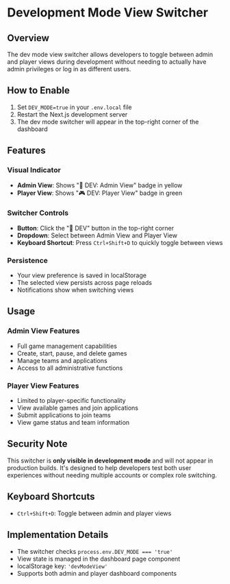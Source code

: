 # Development Mode View Switcher

## Overview
The dev mode view switcher allows developers to toggle between admin and player views during development without needing to actually have admin privileges or log in as different users.

## How to Enable
1. Set `DEV_MODE=true` in your `.env.local` file
2. Restart the Next.js development server
3. The dev mode switcher will appear in the top-right corner of the dashboard

## Features

### Visual Indicator
- **Admin View**: Shows "👑 DEV: Admin View" badge in yellow
- **Player View**: Shows "🎮 DEV: Player View" badge in green

### Switcher Controls
- **Button**: Click the "🔧 DEV" button in the top-right corner
- **Dropdown**: Select between Admin View and Player View
- **Keyboard Shortcut**: Press `Ctrl+Shift+D` to quickly toggle between views

### Persistence
- Your view preference is saved in localStorage
- The selected view persists across page reloads
- Notifications show when switching views

## Usage

### Admin View Features
- Full game management capabilities
- Create, start, pause, and delete games
- Manage teams and applications
- Access to all administrative functions

### Player View Features
- Limited to player-specific functionality
- View available games and join applications
- Submit applications to join teams
- View game status and team information

## Security Note
This switcher is **only visible in development mode** and will not appear in production builds. It's designed to help developers test both user experiences without needing multiple accounts or complex role switching.

## Keyboard Shortcuts
- `Ctrl+Shift+D`: Toggle between admin and player views

## Implementation Details
- The switcher checks `process.env.DEV_MODE === 'true'`
- View state is managed in the dashboard page component
- localStorage key: `'devModeView'`
- Supports both admin and player dashboard components
